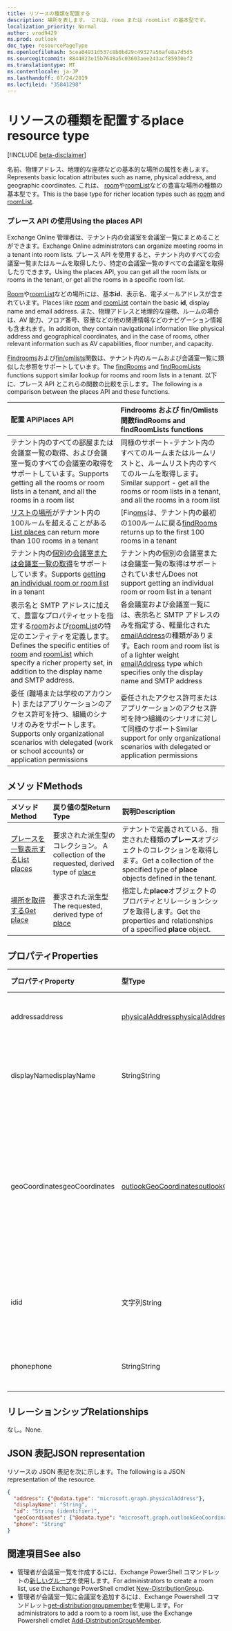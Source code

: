 ```yaml
---
title: リソースの種類を配置する
description: 場所を表します。 これは、room または roomList の基本型です。
localization_priority: Normal
author: vrod9429
ms.prod: outlook
doc_type: resourcePageType
ms.openlocfilehash: 5cea04931d537c8b0bd29c49327a56afe8a7d5d5
ms.sourcegitcommit: 8844023e15b7649a5c03603aee243acf85930ef2
ms.translationtype: MT
ms.contentlocale: ja-JP
ms.lasthandoff: 07/24/2019
ms.locfileid: "35841298"
---
```

# <a name="place-resource-type"></a><span data-ttu-id="febcd-104">リソースの種類を配置する</span><span class="sxs-lookup"><span data-stu-id="febcd-104">place resource type</span></span>

[!INCLUDE [beta-disclaimer](../../includes/beta-disclaimer.md)]

<span data-ttu-id="febcd-105">名前、物理アドレス、地理的な座標などの基本的な場所の属性を表します。</span><span class="sxs-lookup"><span data-stu-id="febcd-105">Represents basic location attributes such as name, physical address, and geographic coordinates.</span></span> <span data-ttu-id="febcd-106">これは、 [room](room.md)や[roomList](roomlist.md)などの豊富な場所の種類の基本型です。</span><span class="sxs-lookup"><span data-stu-id="febcd-106">This is the base type for richer location types such as [room](room.md) and [roomList](roomlist.md).</span></span>

### <a name="using-the-places-api"></a><span data-ttu-id="febcd-107">プレース API の使用</span><span class="sxs-lookup"><span data-stu-id="febcd-107">Using the places API</span></span>
<span data-ttu-id="febcd-108">Exchange Online 管理者は、テナント内の会議室を会議室一覧にまとめることができます。</span><span class="sxs-lookup"><span data-stu-id="febcd-108">Exchange Online administrators can organize meeting rooms in a tenant into room lists.</span></span> <span data-ttu-id="febcd-109">プレース API を使用すると、テナント内のすべての会議室一覧またはルームを取得したり、特定の会議室一覧のすべての会議室を取得したりできます。</span><span class="sxs-lookup"><span data-stu-id="febcd-109">Using the places API, you can get all the room lists or rooms in the tenant, or get all the rooms in a specific room list.</span></span>

<span data-ttu-id="febcd-110">[Room](room.md)や[roomList](roomlist.md)などの場所には、基本**id**、表示名、電子メールアドレスが含まれています。</span><span class="sxs-lookup"><span data-stu-id="febcd-110">Places like [room](room.md) and [roomList](roomlist.md) contain the basic **id**, display name and email address.</span></span> <span data-ttu-id="febcd-111">また、物理アドレスと地理的な座標、ルームの場合は、AV 能力、フロア番号、容量などの他の関連情報などのナビゲーション情報も含まれます。</span><span class="sxs-lookup"><span data-stu-id="febcd-111">In addition, they contain navigational information like physical address and geographical coordinates, and in the case of rooms, other relevant information such as AV capabilities, floor number, and capacity.</span></span>

<span data-ttu-id="febcd-112">[Findrooms](../api/user-findrooms.md)および[fin/omlists](../api/user-findroomlists.md)関数は、テナント内のルームおよび会議室一覧に類似した参照をサポートしています。</span><span class="sxs-lookup"><span data-stu-id="febcd-112">The [findRooms](../api/user-findrooms.md) and [findRoomLists](../api/user-findroomlists.md) functions support similar lookup for rooms and room lists in a tenant.</span></span> <span data-ttu-id="febcd-113">以下に、プレース API とこれらの関数の比較を示します。</span><span class="sxs-lookup"><span data-stu-id="febcd-113">The following is a comparison between the places API and these functions.</span></span>

|<span data-ttu-id="febcd-114">配置 API</span><span class="sxs-lookup"><span data-stu-id="febcd-114">Places API</span></span> |<span data-ttu-id="febcd-115">Findrooms および fin/Omlists 関数</span><span class="sxs-lookup"><span data-stu-id="febcd-115">findRooms and findRoomLists functions</span></span>|
|:------------------------------------|:-----------------------------|
|<span data-ttu-id="febcd-116">テナント内のすべての部屋または会議室一覧の取得、および会議室一覧のすべての会議室の取得をサポートしています。</span><span class="sxs-lookup"><span data-stu-id="febcd-116">Supports getting all the rooms or room lists in a tenant, and all the rooms in a room list</span></span> | <span data-ttu-id="febcd-117">同様のサポート-テナント内のすべてのルームまたはルームリストと、ルームリスト内のすべてのルームを取得します。</span><span class="sxs-lookup"><span data-stu-id="febcd-117">Similar support - get all the rooms or room lists in a tenant, and all the rooms in a room list</span></span>|
|<span data-ttu-id="febcd-118">[リストの場所](../api/place-list.md)がテナント内の100ルームを超えることがある</span><span class="sxs-lookup"><span data-stu-id="febcd-118">[List places](../api/place-list.md) can return more than 100 rooms in a tenant</span></span> | <span data-ttu-id="febcd-119">[Fin[oms](../api/user-findrooms.md)は、テナント内の最初の100ルームに戻る</span><span class="sxs-lookup"><span data-stu-id="febcd-119">[findRooms](../api/user-findrooms.md) returns up to the first 100 rooms in a tenant</span></span> |
|<span data-ttu-id="febcd-120">テナント内の[個別の会議室または会議室一覧の取得](../api/place-get.md)をサポートしています。</span><span class="sxs-lookup"><span data-stu-id="febcd-120">Supports [getting an individual room or room list](../api/place-get.md) in a tenant</span></span> | <span data-ttu-id="febcd-121">テナント内の個別の会議室または会議室一覧の取得はサポートされていません</span><span class="sxs-lookup"><span data-stu-id="febcd-121">Does not support getting an individual room or room list in a tenant</span></span>
|<span data-ttu-id="febcd-122">表示名と SMTP アドレスに加えて、豊富なプロパティセットを指定する[room](room.md)および[roomList](roomlist.md)の特定のエンティティを定義します。</span><span class="sxs-lookup"><span data-stu-id="febcd-122">Defines the specific entities of [room](room.md) and [roomList](roomlist.md) which specify a richer property set, in addition to the display name and SMTP address.</span></span> | <span data-ttu-id="febcd-123">各会議室および会議室一覧には、表示名と SMTP アドレスのみを指定する、軽量化された[emailAddress](emailaddress.md)の種類があります。</span><span class="sxs-lookup"><span data-stu-id="febcd-123">Each room and room list is of a lighter weight [emailAddress](emailaddress.md) type which specifies only the display name and SMTP address</span></span>|
|<span data-ttu-id="febcd-124">委任 (職場または学校のアカウント) またはアプリケーションのアクセス許可を持つ、組織のシナリオのみをサポートします。</span><span class="sxs-lookup"><span data-stu-id="febcd-124">Supports only organizational scenarios with delegated (work or school accounts) or application permissions</span></span> | <span data-ttu-id="febcd-125">委任されたアクセス許可またはアプリケーションのアクセス許可を持つ組織のシナリオに対して同様のサポート</span><span class="sxs-lookup"><span data-stu-id="febcd-125">Similar support for only organizational scenarios with delegated or application permissions</span></span>|

## <a name="methods"></a><span data-ttu-id="febcd-126">メソッド</span><span class="sxs-lookup"><span data-stu-id="febcd-126">Methods</span></span>

| <span data-ttu-id="febcd-127">メソッド</span><span class="sxs-lookup"><span data-stu-id="febcd-127">Method</span></span>                              | <span data-ttu-id="febcd-128">戻り値の型</span><span class="sxs-lookup"><span data-stu-id="febcd-128">Return Type</span></span>                  | <span data-ttu-id="febcd-129">説明</span><span class="sxs-lookup"><span data-stu-id="febcd-129">Description</span></span> |
|:------------------------------------|:-----------------------------|:--------|
| [<span data-ttu-id="febcd-130">プレースを一覧表示する</span><span class="sxs-lookup"><span data-stu-id="febcd-130">List places</span></span>](../api/place-list.md) | <span data-ttu-id="febcd-131">要求された派生型のコレクション。 [](place.md)</span><span class="sxs-lookup"><span data-stu-id="febcd-131">A collection of the requested, derived type of [place](place.md)</span></span> | <span data-ttu-id="febcd-132">テナントで定義されている、指定された種類の**プレース**オブジェクトのコレクションを取得します。</span><span class="sxs-lookup"><span data-stu-id="febcd-132">Get a collection of the specified type of **place** objects defined in the tenant.</span></span> |
| [<span data-ttu-id="febcd-133">場所を取得する</span><span class="sxs-lookup"><span data-stu-id="febcd-133">Get place</span></span>](../api/place-get.md)    | <span data-ttu-id="febcd-134">要求された派生型[](place.md)</span><span class="sxs-lookup"><span data-stu-id="febcd-134">The requested, derived type of [place](place.md)</span></span>            | <span data-ttu-id="febcd-135">指定した**place**オブジェクトのプロパティとリレーションシップを取得します。</span><span class="sxs-lookup"><span data-stu-id="febcd-135">Get the properties and relationships of a specified **place** object.</span></span> |

## <a name="properties"></a><span data-ttu-id="febcd-136">プロパティ</span><span class="sxs-lookup"><span data-stu-id="febcd-136">Properties</span></span>

| <span data-ttu-id="febcd-137">プロパティ</span><span class="sxs-lookup"><span data-stu-id="febcd-137">Property</span></span>       | <span data-ttu-id="febcd-138">型</span><span class="sxs-lookup"><span data-stu-id="febcd-138">Type</span></span>                                              | <span data-ttu-id="febcd-139">説明</span><span class="sxs-lookup"><span data-stu-id="febcd-139">Description</span></span> |
|:---------------|:--------------------------------------------------|:--------|
| <span data-ttu-id="febcd-140">address</span><span class="sxs-lookup"><span data-stu-id="febcd-140">address</span></span>        | [<span data-ttu-id="febcd-141">physicalAddress</span><span class="sxs-lookup"><span data-stu-id="febcd-141">physicalAddress</span></span>](physicaladdress.md)             | <span data-ttu-id="febcd-142">場所の住所。</span><span class="sxs-lookup"><span data-stu-id="febcd-142">The street address of the place.</span></span> |
| <span data-ttu-id="febcd-143">displayName</span><span class="sxs-lookup"><span data-stu-id="febcd-143">displayName</span></span>    | <span data-ttu-id="febcd-144">String</span><span class="sxs-lookup"><span data-stu-id="febcd-144">String</span></span>                                            | <span data-ttu-id="febcd-145">場所に関連付けられている名前。</span><span class="sxs-lookup"><span data-stu-id="febcd-145">The name associated with the place.</span></span> |
| <span data-ttu-id="febcd-146">geoCoordinates</span><span class="sxs-lookup"><span data-stu-id="febcd-146">geoCoordinates</span></span> | [<span data-ttu-id="febcd-147">outlookGeoCoordinates</span><span class="sxs-lookup"><span data-stu-id="febcd-147">outlookGeoCoordinates</span></span>](outlookgeocoordinates.md) | <span data-ttu-id="febcd-148">緯度、経度、および (オプションで) 高度座標での場所を指定します。</span><span class="sxs-lookup"><span data-stu-id="febcd-148">Specifies the place location in latitude, longitude and (optionally) altitude coordinates.</span></span> |
| <span data-ttu-id="febcd-149">id</span><span class="sxs-lookup"><span data-stu-id="febcd-149">id</span></span>             | <span data-ttu-id="febcd-150">文字列</span><span class="sxs-lookup"><span data-stu-id="febcd-150">String</span></span>                                            | <span data-ttu-id="febcd-151">場所の一意識別子。</span><span class="sxs-lookup"><span data-stu-id="febcd-151">Unique identifier for the place.</span></span> <span data-ttu-id="febcd-152">読み取り専用です。</span><span class="sxs-lookup"><span data-stu-id="febcd-152">Read-only.</span></span> |
| <span data-ttu-id="febcd-153">phone</span><span class="sxs-lookup"><span data-stu-id="febcd-153">phone</span></span>          | <span data-ttu-id="febcd-154">String</span><span class="sxs-lookup"><span data-stu-id="febcd-154">String</span></span>                                            | <span data-ttu-id="febcd-155">場所の電話番号。</span><span class="sxs-lookup"><span data-stu-id="febcd-155">The phone number of the place.</span></span> |

## <a name="relationships"></a><span data-ttu-id="febcd-156">リレーションシップ</span><span class="sxs-lookup"><span data-stu-id="febcd-156">Relationships</span></span>

<span data-ttu-id="febcd-157">なし。</span><span class="sxs-lookup"><span data-stu-id="febcd-157">None.</span></span>

## <a name="json-representation"></a><span data-ttu-id="febcd-158">JSON 表記</span><span class="sxs-lookup"><span data-stu-id="febcd-158">JSON representation</span></span>

<span data-ttu-id="febcd-159">リソースの JSON 表記を次に示します。</span><span class="sxs-lookup"><span data-stu-id="febcd-159">The following is a JSON representation of the resource.</span></span>

<!-- {
  "blockType": "resource",
  "optionalProperties": [

  ],
  "@odata.type": "microsoft.graph.place",
  "baseType": ""
}-->

```json
{
  "address": {"@odata.type": "microsoft.graph.physicalAddress"},
  "displayName": "String",
  "id": "String (identifier)",
  "geoCoordinates": {"@odata.type": "microsoft.graph.outlookGeoCoordinates"},
  "phone": "String"
}
```

## <a name="see-also"></a><span data-ttu-id="febcd-160">関連項目</span><span class="sxs-lookup"><span data-stu-id="febcd-160">See also</span></span>
- <span data-ttu-id="febcd-161">管理者が会議室一覧を作成するには、Exchange PowerShell コマンドレットの[新しいグループ](https://docs.microsoft.com/en-us/powershell/module/exchange/users-and-groups/new-distributiongroup?view=exchange-ps)を使用します。</span><span class="sxs-lookup"><span data-stu-id="febcd-161">For administrators to create a room list, use the Exchange PowerShell cmdlet [New-DistributionGroup](https://docs.microsoft.com/en-us/powershell/module/exchange/users-and-groups/new-distributiongroup?view=exchange-ps).</span></span>
- <span data-ttu-id="febcd-162">管理者が会議室一覧に会議室を追加するには、Exchange Powershell コマンドレット[get-distributiongroupmember](https://docs.microsoft.com/en-us/powershell/module/exchange/users-and-groups/add-distributiongroupmember?view=exchange-ps)を使用します。</span><span class="sxs-lookup"><span data-stu-id="febcd-162">For administrators to add a room to a room list, use the Exchange Powershell cmdlet [Add-DistributionGroupMember](https://docs.microsoft.com/en-us/powershell/module/exchange/users-and-groups/add-distributiongroupmember?view=exchange-ps).</span></span>

<!-- uuid: 16cd6b66-4b1a-43a1-adaf-3a886856ed98
2019-02-04 14:57:30 UTC -->
<!-- {
  "type": "#page.annotation",
  "description": "place resource",
  "keywords": "",
  "section": "documentation",
  "tocPath": ""
}-->
